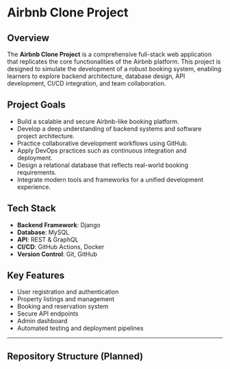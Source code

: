 # Airbnb Clone Project

## Overview
The **Airbnb Clone Project** is a comprehensive full-stack web application that replicates the core functionalities of the Airbnb platform. This project is designed to simulate the development of a robust booking system, enabling learners to explore backend architecture, database design, API development, CI/CD integration, and team collaboration.

## Project Goals
- Build a scalable and secure Airbnb-like booking platform.
- Develop a deep understanding of backend systems and software project architecture.
- Practice collaborative development workflows using GitHub.
- Apply DevOps practices such as continuous integration and deployment.
- Design a relational database that reflects real-world booking requirements.
- Integrate modern tools and frameworks for a unified development experience.

## Tech Stack
- **Backend Framework**: Django
- **Database**: MySQL
- **API**: REST & GraphQL
- **CI/CD**: GitHub Actions, Docker
- **Version Control**: Git, GitHub

## Key Features
- User registration and authentication
- Property listings and management
- Booking and reservation system
- Secure API endpoints
- Admin dashboard
- Automated testing and deployment pipelines

---

## Repository Structure (Planned)
